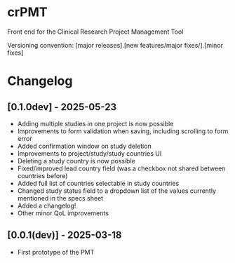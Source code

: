 # crPMT
Front end for the Clinical Research Project Management Tool

Versioning convention:  [major releases].[new features/major fixes/].[minor fixes]

# Changelog
 
## [0.1.0dev] - 2025-05-23

- Adding multiple studies in one project is now possible
- Improvements to form validation when saving, including scrolling to form error
- Added confirmation window on study deletion
- Improvements to project/study/study countries UI
- Deleting a study country is now possible
- Fixed/improved lead country field (was a checkbox not shared between countries before)
- Added full list of countries selectable in study countries
- Changed study status field to a dropdown list of the values currently mentioned in the specs sheet
- Added a changelog!
- Other minor QoL improvements
 
## [0.0.1(dev)] - 2025-03-18
 
- First prototype of the PMT
